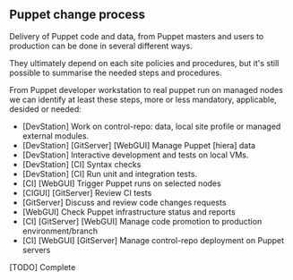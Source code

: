 ## Puppet change process

Delivery of Puppet code and data, from Puppet masters and users to production can be done in several different ways.

They ultimately depend on each site policies and procedures, but it's still possible to summarise the needed steps and procedures.

From Puppet developer workstation to real puppet run on managed nodes we can identify at least these steps, more or less mandatory, applicable, desided or needed:

  - [DevStation] Work on control-repo: data, local site profile or managed external modules.
  - [DevStation] [GitServer] [WebGUI] Manage Puppet [hiera] data
  - [DevStation] Interactive development and tests on local VMs.
  - [DevStation] [CI] Syntax checks
  - [DevStation] [CI] Run unit and integration tests.
  - [CI] [WebGUI] Trigger Puppet runs on selected nodes
  - [CIGUI] [GitServer] Review CI tests
  - [GitServer] Discuss and review code changes requests
  - [WebGUI] Check Puppet infrastructure status and reports
  - [CI] [GitServer] [WebGUI] Manage code promotion to production environment/branch
  - [CI] [WebGUI] [GitServer] Manage control-repo deployment on Puppet servers

[TODO] Complete

